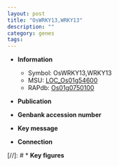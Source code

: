 ```yaml
---
layout: post
title: "OsWRKY13,WRKY13"
description: ""
category: genes
tags: 
---
```


* **Information**  
    + Symbol: OsWRKY13,WRKY13  
    + MSU: [LOC_Os01g54600](http://rice.uga.edu/cgi-bin/ORF_infopage.cgi?orf=LOC_Os01g54600)  
    + RAPdb: [Os01g0750100](http://rapdb.dna.affrc.go.jp/viewer/gbrowse_details/irgsp1?name=Os01g0750100)  

* **Publication**  

* **Genbank accession number**  

* **Key message**  

* **Connection**  

[//]: # * **Key figures**  


